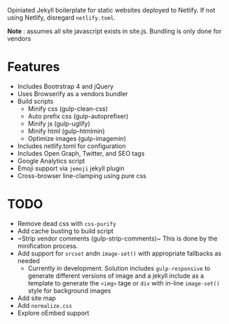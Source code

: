 Opiniated Jekyll boilerplate for static websites deployed to Netlify. If not using Netlify, disregard `netlify.toml`.

**Note** : assumes all site javascript exists in site.js. Bundling is only done for vendors

# Features
* Includes Bootrstrap 4 and jQuery
* Uses Browserify as a vendors bundler
* Build scripts
  * Minify css (gulp-clean-css)
  * Auto prefix css (gulp-autoprefixer)
  * Minify js (gulp-uglify)
  * Minify html (gulp-htmlmin)
  * Optimize images (gulp-imagemin)
 * Includes netlify.toml for configuration
 * Includes Open Graph, Twitter, and SEO tags
 * Google Analytics script
 * Emoji support via `jemoji` jekyll plugin
 * Cross-browser line-clamping using pure css
  
  
  # TODO
  * Remove dead css with `css-purify`
  * Add cache busting to build script
  * ~Strip vendor comments (gulp-strip-comments)~ This is done by the minification process.
  * Add support for `srcset` andn `image-set()` with appropriate fallbacks as needed 
    * Currently in development. Solution includes `gulp-responsive` to generate different versions of image and a jekyll include as a template to generate the `<img>` tage or `div` with in-line `image-set()` style for background images
  * Add site map
  * Add `normalize.css`
  * Explore oEmbed support
  
